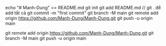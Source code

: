 echo "# Manh-Dung" >> README.md
git init
git add README.md          // git .  để add tất cả
git commit -m "first commit"
git branch -M main
git remote add origin https://github.com/Manh-Dung/Manh-Dung.git
git push -u origin main

git remote add origin https://github.com/Manh-Dung/Manh-Dung.git
git branch -M main
git push -u origin main